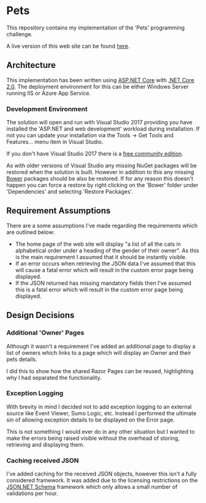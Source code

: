 # Pets

This repository contains my implementation of the 'Pets' programming challenge.

A live version of this web site can be found [here](http://ws-pets.azurewebsites.net/).

## Architecture

This implementation has been written using [ASP.NET Core](https://github.com/aspnet/home) with [.NET Core 2.0](https://github.com/dotnet/core).  The deployment environment for this can be either Windows Server running IIS or Azure App Service.

### Development Environment

The solution will open and run with Visual Studio 2017 providing you have installed the 'ASP.NET and web development' workload during installation.  If not you can update your installation via the Tools -> Get Tools and Features... menu item in Visual Studio.

If you don't have Visual Studio 2017 there is a [free community edition](https://www.visualstudio.com/downloads/).

As with older versions of Visual Studio any missing NuGet packages will be restored when the solution is built.  However in addition to this any missing [Bower](https://bower.io/) packages should be also be restored.  If for any reason this doesn't happen you can force a restore by right clicking on the 'Bower' folder under 'Dependencies' and selecting 'Restore Packages'.

## Requirement Assumptions

There are a some assumptions I've made regarding the requirements which are outlined below:

* The home page of the web site will display "a list of all the cats in alphabetical order under a heading of the gender of their owner".  As this is the main requirement I assumed that it should be instantly visible.
* If an error occurs when retrieving the JSON data I've assumed that this will cause a fatal error which will result in the custom error page being displayed.
* If the JSON returned has missing mandatory fields then I've assumed this is a fatal error which will result in the custom error page being displayed.

## Design Decisions

### Additional 'Owner' Pages

Although it wasn't a requirement I've added an additional page to display a list of owners which links to a page which will display an Owner and their pets details.

I did this to show how the shared Razor Pages can be reused, highlighting why I had separated the functionality.

### Exception Logging

With brevity in mind I decided not to add exception logging to an external source like Event Viewer, Sumo Logic, etc.  Instead I performed the ultimate sin of allowing exception details to be displayed on the Error page.

This is not something I would ever do in any other situation but I wanted to make the errors being raised visible without the overhead of storing, retrieving and displaying them.

### Caching received JSON

I've added caching for the received JSON objects, however this isn't a fully considered framework.  It was added due to the licensing restrictions on the [JSON.NET Schema](https://www.newtonsoft.com/jsonschema) framework which only allows a small number of validations per hour.